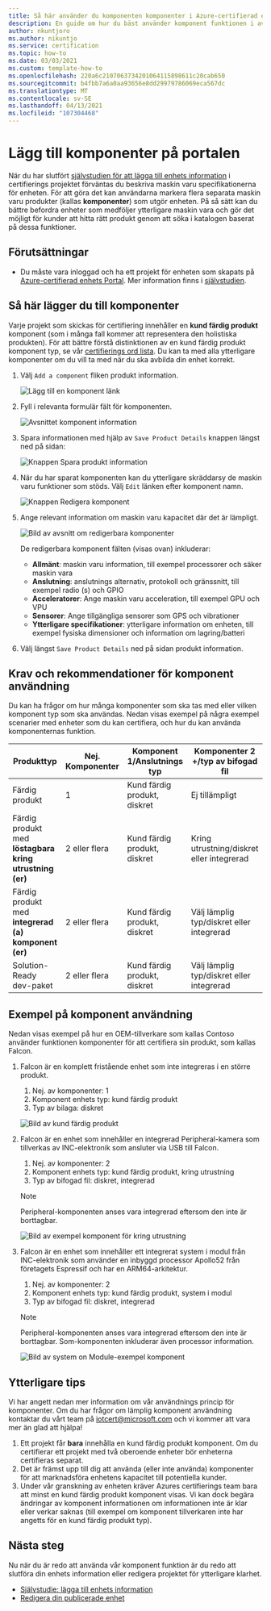 ```yaml
---
title: Så här använder du komponenten komponenter i Azure-certifierad enhets Portal
description: En guide om hur du bäst använder komponent funktionen i avsnittet enhets information för att beskriva din enhet korrekt
author: nkuntjoro
ms.author: nikuntjo
ms.service: certification
ms.topic: how-to
ms.date: 03/03/2021
ms.custom: template-how-to
ms.openlocfilehash: 220a6c2107063734201064115898611c20cab650
ms.sourcegitcommit: b4fbb7a6a0aa93656e8dd29979786069eca567dc
ms.translationtype: MT
ms.contentlocale: sv-SE
ms.lasthandoff: 04/13/2021
ms.locfileid: "107304468"
---
```

# <a name="add-components-on-the-portal"></a>Lägg till komponenter på portalen

När du har slutfört [självstudien för att lägga till enhets information](tutorial-02-adding-device-details.md) i certifierings projektet förväntas du beskriva maskin varu specifikationerna för enheten. För att göra det kan användarna markera flera separata maskin varu produkter (kallas **komponenter**) som utgör enheten. På så sätt kan du bättre befordra enheter som medföljer ytterligare maskin vara och gör det möjligt för kunder att hitta rätt produkt genom att söka i katalogen baserat på dessa funktioner.

## <a name="prerequisites"></a>Förutsättningar

- Du måste vara inloggad och ha ett projekt för enheten som skapats på [Azure-certifierad enhets Portal](https://certify.azure.com). Mer information finns i [självstudien](tutorial-01-creating-your-project.md).

## <a name="how-to-add-components"></a>Så här lägger du till komponenter

Varje projekt som skickas för certifiering innehåller en **kund färdig produkt** komponent (som i många fall kommer att representera den holistiska produkten). För att bättre förstå distinktionen av en kund färdig produkt komponent typ, se vår [certifierings ord lista](./resources-glossary.md). Du kan ta med alla ytterligare komponenter om du vill ta med när du ska avbilda din enhet korrekt.

1. Välj `Add a component` fliken produkt information.

    ![Lägg till en komponent länk](./media/images/add-a-component-link.png)

1. Fyll i relevanta formulär fält för komponenten.

    ![Avsnittet komponent information](./media/images/component-details-section.png)

1. Spara informationen med hjälp av `Save Product Details` knappen längst ned på sidan:  

    ![Knappen Spara produkt information](./media/images/save-product-details-button.png)

1. När du har sparat komponenten kan du ytterligare skräddarsy de maskin varu funktioner som stöds. Välj `Edit` länken efter komponent namn.  

    ![Knappen Redigera komponent](./media/images/component-edit.png)

1. Ange relevant information om maskin varu kapacitet där det är lämpligt.  

    ![Bild av avsnitt om redigerbara komponenter](./media/images/component-selection-area.png)  

    De redigerbara komponent fälten (visas ovan) inkluderar:

    - **Allmänt**: maskin varu information, till exempel processorer och säker maskin vara
    - **Anslutning**: anslutnings alternativ, protokoll och gränssnitt, till exempel radio (s) och GPIO
    - **Acceleratorer**: Ange maskin varu acceleration, till exempel GPU och VPU
    - **Sensorer**: Ange tillgängliga sensorer som GPS och vibrationer
    - **Ytterligare specifikationer**: ytterligare information om enheten, till exempel fysiska dimensioner och information om lagring/batteri

1. Välj längst `Save Product Details` ned på sidan produkt information.

## <a name="component-use-requirements-and-recommendations"></a>Krav och rekommendationer för komponent användning

Du kan ha frågor om hur många komponenter som ska tas med eller vilken komponent typ som ska användas. Nedan visas exempel på några exempel scenarier med enheter som du kan certifiera, och hur du kan använda komponenternas funktion.

| Produkttyp                                       | Nej. Komponenter | Komponent 1/Anslutnings typ      | Komponenter 2 +/typ av bifogad fil                    |
|----------------------------------------------------|------------|----------------------------------|--------------------------------------------------|
| Färdig produkt                                   | 1          | Kund färdig produkt, diskret | Ej tillämpligt                                              |
| Färdig produkt med **löstagbara kring utrustning (er)** | 2 eller flera  | Kund färdig produkt, diskret | Kring utrustning/diskret eller integrerad              |
| Färdig produkt med **integrerad (a) komponent (er)**  | 2 eller flera  | Kund färdig produkt, diskret | Välj lämplig typ/diskret eller integrerad |
| Solution-Ready dev-paket                             | 2 eller flera  | Kund färdig produkt, diskret | Välj lämplig typ/diskret eller integrerad |

## <a name="example-component-usage"></a>Exempel på komponent användning

Nedan visas exempel på hur en OEM-tillverkare som kallas Contoso använder funktionen komponenter för att certifiera sin produkt, som kallas Falcon.

1. Falcon är en komplett fristående enhet som inte integreras i en större produkt.
    1. Nej. av komponenter: 1
    1. Komponent enhets typ: kund färdig produkt
    1. Typ av bilaga: diskret

     ![Bild av kund färdig produkt](./media/images/customer-ready-product.png)

1. Falcon är en enhet som innehåller en integrerad Peripheral-kamera som tillverkas av INC-elektronik som ansluter via USB till Falcon.
    1. Nej. av komponenter: 2
    1. Komponent enhets typ: kund färdig produkt, kring utrustning
    1. Typ av bifogad fil: diskret, integrerad
    
    > [!Note]
    > Peripheral-komponenten anses vara integrerad eftersom den inte är borttagbar.

     ![Bild av exempel komponent för kring utrustning](./media/images/peripheral.png)

1. Falcon är en enhet som innehåller ett integrerat system i modul från INC-elektronik som använder en inbyggd processor Apollo52 från företagets Espressif och har en ARM64-arkitektur.
    1. Nej. av komponenter: 2
    1. Komponent enhets typ: kund färdig produkt, system i modul
    1. Typ av bifogad fil: diskret, integrerad

    > [!Note]
    > Peripheral-komponenten anses vara integrerad eftersom den inte är borttagbar. Som-komponenten inkluderar även processor information.

     ![Bild av system on Module-exempel komponent ](./media/images/system-on-module.png)

## <a name="additional-tips"></a>Ytterligare tips

Vi har angett nedan mer information om vår användnings princip för komponenter. Om du har frågor om lämplig komponent användning kontaktar du vårt team på [iotcert@microsoft.com](mailto:iotcert@microsoft.com) och vi kommer att vara mer än glad att hjälpa!

1. Ett projekt får **bara** innehålla en kund färdig produkt komponent. Om du certifierar ett projekt med två oberoende enheter bör enheterna certifieras separat.
1. Det är främst upp till dig att använda (eller inte använda) komponenter för att marknadsföra enhetens kapacitet till potentiella kunder.
1. Under vår granskning av enheten kräver Azures certifierings team bara att minst en kund färdig produkt komponent visas. Vi kan dock begära ändringar av komponent informationen om informationen inte är klar eller verkar saknas (till exempel om komponent tillverkaren inte har angetts för en kund färdig produkt typ).

## <a name="next-steps"></a>Nästa steg

Nu när du är redo att använda vår komponent funktion är du redo att slutföra din enhets information eller redigera projektet för ytterligare klarhet.

- [Självstudie: lägga till enhets information](tutorial-02-adding-device-details.md)
- [Redigera din publicerade enhet](how-to-edit-published-device.md)

